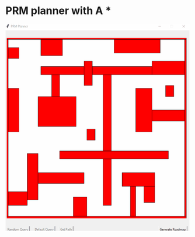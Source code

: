 # PRM planner with A *


![](https://github.com/spanthr/Motion_Planning/blob/main/GIFS/Probilistic_Roadmap_Method/PRM_astar.gif)
